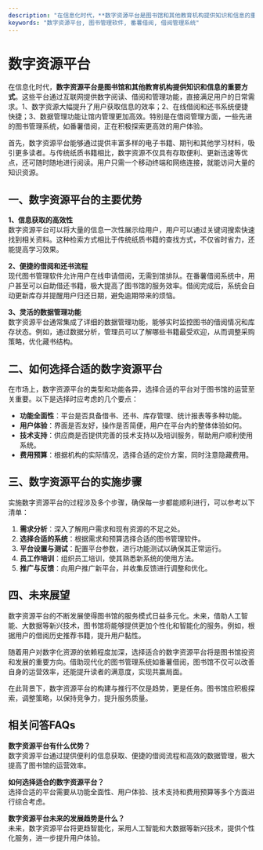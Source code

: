 ```yaml
---
description: "在信息化时代，**数字资源平台是图书馆和其他教育机构提供知识和信息的重要方式**。这些平台通过互联网提供数字阅读、借阅和管理功能，直接满足用户的日常需求。1、数字资源大幅提升了用户获取信息的效率；2、在线借阅和还书系统便捷快捷；3、数据管理功能让馆内管理更加高效。特别是在借阅管理方面，一些先进的图书管理系统，如番薯借阅，正在积极探索更高效的用户体验。"
keywords: "数字资源平台, 图书管理软件, 番薯借阅, 借阅管理系统"
---
```

# 数字资源平台

在信息化时代，**数字资源平台是图书馆和其他教育机构提供知识和信息的重要方式**。这些平台通过互联网提供数字阅读、借阅和管理功能，直接满足用户的日常需求。1、数字资源大幅提升了用户获取信息的效率；2、在线借阅和还书系统便捷快捷；3、数据管理功能让馆内管理更加高效。特别是在借阅管理方面，一些先进的图书管理系统，如番薯借阅，正在积极探索更高效的用户体验。

首先，数字资源平台能够通过提供丰富多样的电子书籍、期刊和其他学习材料，吸引更多读者。与传统纸质书籍相比，数字资源不仅具有存取便利、更新迅速等优点，还可随时随地进行阅读。用户只需一个移动终端和网络连接，就能访问大量的知识资源。

## 一、数字资源平台的主要优势

**1、信息获取的高效性**  
数字资源平台可以将大量的信息一次性展示给用户，用户可以通过关键词搜索快速找到相关资料。这种检索方式相比于传统纸质书籍的查找方式，不仅省时省力，还能提高学习效果。

**2、便捷的借阅和还书流程**  
现代图书管理软件允许用户在线申请借阅，无需到馆排队。在番薯借阅系统中，用户甚至可以自助借还书籍，极大提高了图书馆的服务效率。借阅完成后，系统会自动更新库存并提醒用户归还日期，避免逾期带来的烦恼。

**3、灵活的数据管理功能**  
数字资源平台通常集成了详细的数据管理功能，能够实时监控图书的借阅情况和库存状态。例如，通过数据分析，管理员可以了解哪些书籍最受欢迎，从而调整采购策略，优化藏书结构。

## 二、如何选择合适的数字资源平台

在市场上，数字资源平台的类型和功能各异，选择合适的平台对于图书馆的运营至关重要。以下是选择时应考虑的几个要点：

- **功能全面性**：平台是否具备借书、还书、库存管理、统计报表等多种功能。
- **用户体验**：界面是否友好，操作是否简便，用户在平台内的整体体验如何。
- **技术支持**：供应商是否提供完善的技术支持以及培训服务，帮助用户顺利使用系统。
- **费用预算**：根据机构的实际情况，选择合适的定价方案，同时注意隐藏费用。

## 三、数字资源平台的实施步骤

实施数字资源平台的过程涉及多个步骤，确保每一步都能顺利进行，可以参考以下清单：

1. **需求分析**：深入了解用户需求和现有资源的不足之处。
2. **选择合适的系统**：根据需求和预算选择合适的图书管理软件。
3. **平台设置与测试**：配置平台参数，进行功能测试以确保其正常运行。
4. **员工作培训**：组织员工培训，使其熟悉新系统的使用方法。
5. **推广与反馈**：向用户推广新平台，并收集反馈进行调整和优化。

## 四、未来展望

数字资源平台的不断发展使得图书馆的服务模式日益多元化。未来，借助人工智能、大数据等新兴技术，图书馆将能够提供更加个性化和智能化的服务。例如，根据用户的借阅历史推荐书籍，提升用户黏性。

随着用户对数字化资源的依赖程度加深，选择适合的数字资源平台将是图书馆投资和发展的重要方向。借助现代化的图书管理系统如番薯借阅，图书馆不仅可以改善自身的运营效率，还能提升读者的满意度，实现共赢局面。

在此背景下，数字资源平台的构建与推行不仅是趋势，更是任务。图书馆应积极探索，调整策略，以保持竞争力，提升服务质量。

## 相关问答FAQs

**数字资源平台有什么优势？**  
数字资源平台通过提供便利的信息获取、便捷的借阅流程和高效的数据管理，极大提高了图书馆的运营效率。

**如何选择适合的数字资源平台？**  
选择合适的平台需要从功能全面性、用户体验、技术支持和费用预算等多个方面进行综合考虑。

**数字资源平台未来的发展趋势是什么？**  
未来，数字资源平台将更趋智能化，采用人工智能和大数据等新兴技术，提供个性化服务，进一步提升用户体验。
